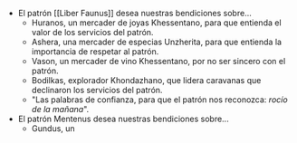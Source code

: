 - El patrón [[Liber Faunus]] desea nuestras bendiciones sobre...
	- Huranos, un mercader de joyas Khessentano, para que entienda el valor de los servicios del patrón.
	- Ashera, una mercader de especias Unzherita, para que entienda la importancia de respetar al patrón.
	- Vason, un mercader de vino Khessentano, por no ser sincero con el patrón.
	- Bodilkas, explorador Khondazhano, que lidera caravanas que declinaron los servicios del patrón.
	- "Las palabras de confianza, para que el patrón nos reconozca: *rocío de la mañana*".
- El patrón Mentenus desea nuestras bendiciones sobre...
	- Gundus, un